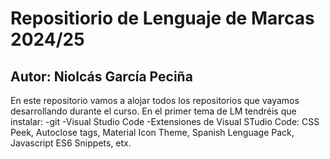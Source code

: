 # Repositiorio de Lenguaje de Marcas 2024/25
## Autor: Niolcás García Peciña
En este repositorio vamos a alojar todos los repositorios que vayamos desarrollando durante el curso. En el primer tema de LM tendréis que instalar:
-git
-Visual Studio Code
-Extensiones de Visual STudio Code: CSS Peek, Autoclose tags, Material Icon Theme, Spanish Lenguage Pack, Javascript ES6 Snippets, etx.
